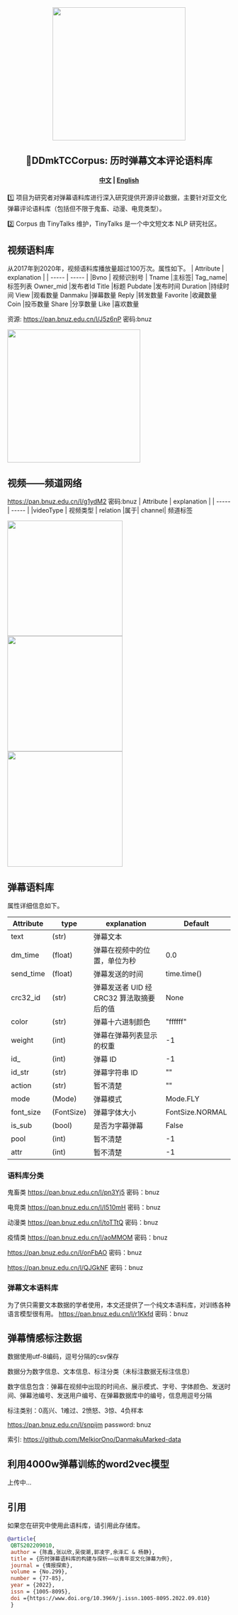 <div align="center"><img src="https://avatars.githubusercontent.com/u/128916285?s=400&u=8ea76106ce0018439d6d6414b26aea62680712d6&v=4" height="300px"/></div>

<h2 align="center"> 📕DDmkTCCorpus: 历时弹幕文本评论语料库</h2>

<h4 align="center">
    <a href="https://github.com/TinyTalks/DDmkTCCorpus/blob/main/README.md">中文</a> |
    <a href="https://github.com/TinyTalks/DDmkTCCorpus/blob/main/README_en.md">English</a>
</h4>

1️⃣ 项目为研究者对弹幕语料库进行深入研究提供开源评论数据，主要针对亚文化弹幕评论语料库（包括但不限于鬼畜、动漫、电竞类型）。

2️⃣ Corpus 由 TinyTalks 维护，TinyTalks 是一个中文短文本 NLP 研究社区。

## 视频语料库
从2017年到2020年，视频语料库播放量超过100万次。属性如下。
| Attribute | explanation |
| ----- | ----- |
|Bvno	| 视频识别号 |
Tname	|主标签|
Tag_name|	标签列表
Owner_mid	|发布者Id
Title	|标题
Pubdate	|发布时间
Duration	|持续时间
View	|观看数量
Danmaku	|弹幕数量
Reply	|转发数量
Favorite	|收藏数量
Coin	|投币数量
Share	|分享数量
Like	|喜欢数量

资源: https://pan.bnuz.edu.cn/l/J5z6nP 
密码:bnuz

<img src="https://github.com/Chen-X666/bullet-screenCorpus/blob/main/%E5%9B%BE3%20%E8%A7%86%E9%A2%91%E5%B1%9E%E6%80%A7%E7%9A%84%E5%85%B3%E8%81%94%E7%B3%BB%E6%95%B0.png" width="300px">

## 视频——频道网络
https://pan.bnuz.edu.cn/l/g1ydM2 
密码:bnuz
| Attribute | explanation |
| ----- | ----- |
|videoType	| 视频类型 |
relation	|属于|
channel|	频道标签

<img src="https://github.com/Chen-X666/bullet-screenCorpus/blob/main/%E5%9B%BE1%20%E7%94%B5%E7%AB%9E%E7%B1%BB%E5%9E%8B%E9%A2%91%E9%81%93%E5%85%B3%E7%B3%BB%E7%BD%91%E5%9B%BE.png" width="260px"><img src="https://github.com/Chen-X666/bullet-screenCorpus/blob/main/%E5%9B%BE10%20%E9%AC%BC%E7%95%9C%E7%B1%BB%E5%9E%8B%E9%A2%91%E9%81%93%E5%85%B3%E7%B3%BB%E7%BD%91%E5%9B%BE.png" width="260px"><img src="https://github.com/Chen-X666/bullet-screenCorpus/blob/main/%E5%9B%BE11%20%E5%8A%A8%E6%BC%AB%E7%B1%BB%E5%9E%8B%E9%A2%91%E9%81%93%E5%85%B3%E7%B3%BB%E7%BD%91%E5%9B%BE.png" width="260px">

## 弹幕语料库
属性详细信息如下。

| Attribute | type | explanation | Default |
| ----- | ----- |  ----- |  ----- |
text  | (str) | 弹幕文本
dm_time   | (float)  | 弹幕在视频中的位置，单位为秒 | 0.0
send_time |(float)   | 弹幕发送的时间 | time.time()
crc32_id  |(str)     | 弹幕发送者 UID 经 CRC32 算法取摘要后的值 | None
color     |(str)     | 弹幕十六进制颜色 | "ffffff"
weight    |(int)     | 弹幕在弹幕列表显示的权重  | -1
id_       |(int)     | 弹幕 ID | -1
id_str    |(str)     | 弹幕字符串 ID  | ""
action    |(str)     | 暂不清楚 | ""
mode      |(Mode)    | 弹幕模式  | Mode.FLY
font_size |(FontSize)| 弹幕字体大小  | FontSize.NORMAL
is_sub    |(bool)    | 是否为字幕弹幕  | False
pool      |(int)     | 暂不清楚 | -1
attr      |(int)     |暂不清楚 | -1
### 语料库分类

鬼畜类
https://pan.bnuz.edu.cn/l/pn3Yj5
密码：bnuz

电竞类
https://pan.bnuz.edu.cn/l/I510mH
密码：bnuz

动漫类
https://pan.bnuz.edu.cn/l/toTTtQ
密码：bnuz

疫情类
https://pan.bnuz.edu.cn/l/aoMMOM
密码：bnuz

https://pan.bnuz.edu.cn/l/onFbAO
密码：bnuz

https://pan.bnuz.edu.cn/l/QJGkNF
密码：bnuz

### 弹幕文本语料库
为了供只需要文本数据的学者使用，本文还提供了一个纯文本语料库，对训练各种语言模型很有用。
https://pan.bnuz.edu.cn/l/r1Kkfd
密码：bnuz

## 弹幕情感标注数据
数据使用utf-8编码，逗号分隔的csv保存

数据分为数字信息、文本信息、标注分类（未标注数据无标注信息）

数字信息包含：弹幕在视频中出现的时间点、展示模式、字号、字体颜色、发送时间、弹幕池编号、发送用户编号、在弹幕数据库中的编号，信息用逗号分隔

标注类别：0高兴、1难过、2愤怒、3惊、4负样本

https://pan.bnuz.edu.cn/l/snpijm password: bnuz

索引: https://github.com/MelkiorOno/DanmakuMarked-data

## 利用4000w弹幕训练的word2vec模型
上传中...

## 引用

如果您在研究中使用此语料库，请引用此存储库。

```bibtex
@article{
 QBTS202209010,
 author = {陈鑫,张以欣,吴俊潮,郭凌宇,余泽汇 & 杨静},
 title = {历时弹幕语料库的构建与探析——以青年亚文化弹幕为例},
 journal = {情报探索},
 volume = {No.299},
 number = {77-85},
 year = {2022},
 issn = {1005-8095},
 doi ={https://www.doi.org/10.3969/j.issn.1005-8095.2022.09.010}
 }
```

